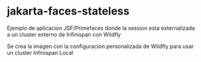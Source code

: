 # jakarta-faces-stateless
Ejemplo de aplicacion JSF/Primefaces donde la session esta externalizada a un cluster externo de Infinispan con Wildfly

Se crea la imagen con la configuracion personalizada de Wildfly para usar un cluster Infinispan Local
